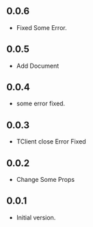 ## 0.0.6

- Fixed Some Error.

## 0.0.5

- Add Document

## 0.0.4

- some error fixed.

## 0.0.3

- TClient close Error Fixed

## 0.0.2

- Change Some Props

## 0.0.1

- Initial version.
